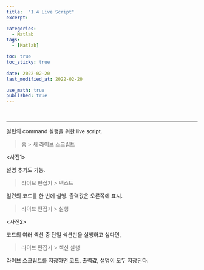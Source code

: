 ```yaml
---
title:  "1.4 Live Script"
excerpt: 

categories:
  - Matlab
tags:
  - [Matlab]

toc: true
toc_sticky: true
 
date: 2022-02-20
last_modified_at: 2022-02-20

use_math: true
published: true
---
```


<br>

***

일련의 command 실행을 위한 live script.

> 홈 > 새 라이브 스크립트

<사진1>

설명 추가도 가능.

> 라이브 편집기 > 텍스트

일련의 코드를 한 번에 실행. 출력값은 오른쪽에 표시.

> 라이브 편집기 > 실행

<사진2>

코드의 여러 섹션 중 단일 섹션만을 실행하고 싶다면,

> 라이브 편집기 > 섹션 실행

라이브 스크립트를 저장하면 코드, 출력값, 설명이 모두 저장된다.